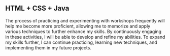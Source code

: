 HTML + CSS + Java
-------------------------------------------
The process of practicing and experimenting with workshops frequently will help me become more proficient, 
allowing me to memorize and apply various techniques to further enhance my skills. By continuously engaging in these activities, 
I will be able to develop and refine my abilities. To expand my skills further,
I can continue practicing, learning new techniques, and implementing them in my future projects.
